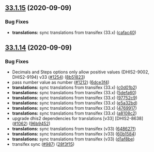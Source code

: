 ## [33.1.15](https://github.com/dhis2/data-visualizer-app/compare/v33.1.14...v33.1.15) (2020-09-09)


### Bug Fixes

* **translations:** sync translations from transifex (33.x) ([cafac40](https://github.com/dhis2/data-visualizer-app/commit/cafac40b885a9c2c4b12f67ad1f13266ea8074f9))

## [33.1.14](https://github.com/dhis2/data-visualizer-app/compare/v33.1.13...v33.1.14) (2020-09-09)


### Bug Fixes

* Decimals and Steps options only allow positive values (DHIS2-9002, DHIS2-9194) v33 ([#1254](https://github.com/dhis2/data-visualizer-app/issues/1254)) ([8b51823](https://github.com/dhis2/data-visualizer-app/commit/8b51823409aa09b48516567030961e92b43a098a))
* pass number value as number ([#1212](https://github.com/dhis2/data-visualizer-app/issues/1212)) ([6dce3f4](https://github.com/dhis2/data-visualizer-app/commit/6dce3f4487c7791a4fd647737d74fe29caaecb84))
* **translations:** sync translations from transifex (33.x) ([c0d01b2](https://github.com/dhis2/data-visualizer-app/commit/c0d01b2da527b6cf7297a385709fd018ebd149e2))
* **translations:** sync translations from transifex (33.x) ([5defa60](https://github.com/dhis2/data-visualizer-app/commit/5defa602602ca18e6ee0dace917e13da56717601))
* **translations:** sync translations from transifex (33.x) ([97752c9](https://github.com/dhis2/data-visualizer-app/commit/97752c92fdc466252604be5b24586044a66c9604))
* **translations:** sync translations from transifex (33.x) ([e5a32bd](https://github.com/dhis2/data-visualizer-app/commit/e5a32bd006e5a776d4cfa6c10a40fced3bd9a173))
* **translations:** sync translations from transifex (33.x) ([4769917](https://github.com/dhis2/data-visualizer-app/commit/4769917dabea2dd7e8946c9cd4c2238557220d98))
* **translations:** sync translations from transifex (33.x) ([a8108c2](https://github.com/dhis2/data-visualizer-app/commit/a8108c22b41ce41db1eb0b2ab87de421a45086d0))
* upgrade dhis2 dependencies for translations [v33] [DHIS2-8638] ([#1062](https://github.com/dhis2/data-visualizer-app/issues/1062)) ([96b9452](https://github.com/dhis2/data-visualizer-app/commit/96b94522eddbf2885a65e01a43414a723820f2f1))
* **translations:** sync translations from transifex (v33) ([648627f](https://github.com/dhis2/data-visualizer-app/commit/648627fafafcaa1b7623e45d47564b726488dc48))
* **translations:** sync translations from transifex (v33) ([60b1584](https://github.com/dhis2/data-visualizer-app/commit/60b158407bf2471d51ff15db49aa84a57220d9bd))
* **translations:** sync translations from transifex (v33) ([d1af8be](https://github.com/dhis2/data-visualizer-app/commit/d1af8bebba3584859defff69049d62cd05ebe276))
* transifex sync ([#987](https://github.com/dhis2/data-visualizer-app/issues/987)) ([28f3f15](https://github.com/dhis2/data-visualizer-app/commit/28f3f15fddb60517f05adc92c711c47d0435a7ac))
